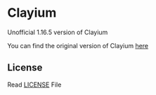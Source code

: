 # Clayium
Unofficial 1.16.5 version of Clayium

You can find the original version of Clayium [here]
## License
Read [LICENSE] File 



[here]:  https://www.curseforge.com/minecraft/mc-mods/clayium
[LICENSE]:LICENSE
